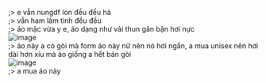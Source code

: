 ;> e vẫn nungdf lon đều đều hả<br>
;> vẫn ham làm tình đều đều<br>
;> áo mặc vừa y e, áo dạng như vải thun gân bận hơi nực<br>
![image](https://github.com/user-attachments/assets/e776dc21-67d0-421c-a94e-cda1cfc954ff)<br>
;> áo này a có gòi mà form áo này nữ nên nó hơi ngắn, a mua unisex nên hơi dài hơn xíu mà áo giống a hết bán gòi<br>
![image](https://github.com/user-attachments/assets/f1c05a9f-88fe-4d9c-8afe-b68324e565c6)<br>
;> a mua áo này
